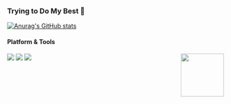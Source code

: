 ### Trying to Do My Best 👋

[![Anurag's GitHub stats](https://github-readme-stats.vercel.app/api?username=CheeseSilly)](https://github.com/anuraghazra/github-readme-stats)

#### Platform & Tools
<a href="https://count.getloli.com/"><img src="https://count.getloli.com/get/@sillycheese:readme?theme=rule34" height="100" align="right"></a>
[![](https://img.shields.io/badge/OS-Arch%20Linux-33aadd?style=for-the-badge&logo=arch-linux&logoColor=ffffff)](https://www.archlinux.org/)
[![](https://img.shields.io/badge/IDE-Visual%20Studio%20Code-blue?style=for-the-badge&logo=visual-studio-code&logoColor=ffffff)](https://code.visualstudio.com/)
[![](https://img.shields.io/badge/IDE-Zed%20-black?style=for-the-badge&logo=visual-studio-code&logoColor=ffffff)](https://zed.dev/)
